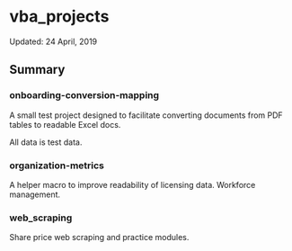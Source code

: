 # vba_projects
Updated: 24 April, 2019

## Summary

### onboarding-conversion-mapping
A small test project designed to facilitate converting documents from PDF tables to readable Excel docs.

All data is test data.

### organization-metrics
A helper macro to improve readability of licensing data.
Workforce management.

### web_scraping
Share price web scraping and practice modules.